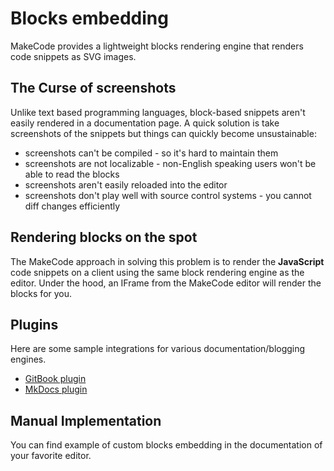 # Blocks embedding

MakeCode provides a lightweight blocks rendering engine that renders code snippets as SVG images. 

## The Curse of screenshots

Unlike text based programming languages, block-based snippets aren't easily rendered in a documentation page. A quick solution is take screenshots of the snippets but things can quickly become unsustainable:

* screenshots can't be compiled - so it's hard to maintain them
* screenshots are not localizable - non-English speaking users won't be able to read the blocks
* screenshots aren't easily reloaded into the editor
* screenshots don't play well with source control systems - you cannot diff changes efficiently

## Rendering blocks on the spot

The MakeCode approach in solving this problem is to render the **JavaScript** code snippets on a client using the same block rendering engine as the editor. Under the hood, an IFrame from the MakeCode editor will render the blocks for you.

## Plugins

Here are some sample integrations for various documentation/blogging engines.

* [GitBook plugin](https://plugins.gitbook.com/plugin/pxt)
* [MkDocs plugin](https://microsoft.github.io/pxt-mkdocs-sample/)

## Manual Implementation

You can find example of custom blocks embedding in the documentation of your favorite editor.
